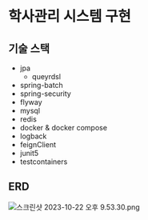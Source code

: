# 학사관리 시스템 구현

## 기술 스택
- jpa
  - queyrdsl
- spring-batch
- spring-security
- flyway
- mysql
- redis
- docker & docker compose
- logback
- feignClient
- junit5
- testcontainers

## ERD
![스크린샷 2023-10-22 오후 9.53.30.png](..%2F..%2F..%2F..%2F..%2Fvar%2Ffolders%2Flv%2F73k95xtn1xb3rv08wm96lqlr0000gn%2FT%2FTemporaryItems%2FNSIRD_screencaptureui_BmcUy2%2F%EC%8A%A4%ED%81%AC%EB%A6%B0%EC%83%B7%202023-10-22%20%EC%98%A4%ED%9B%84%209.53.30.png)
